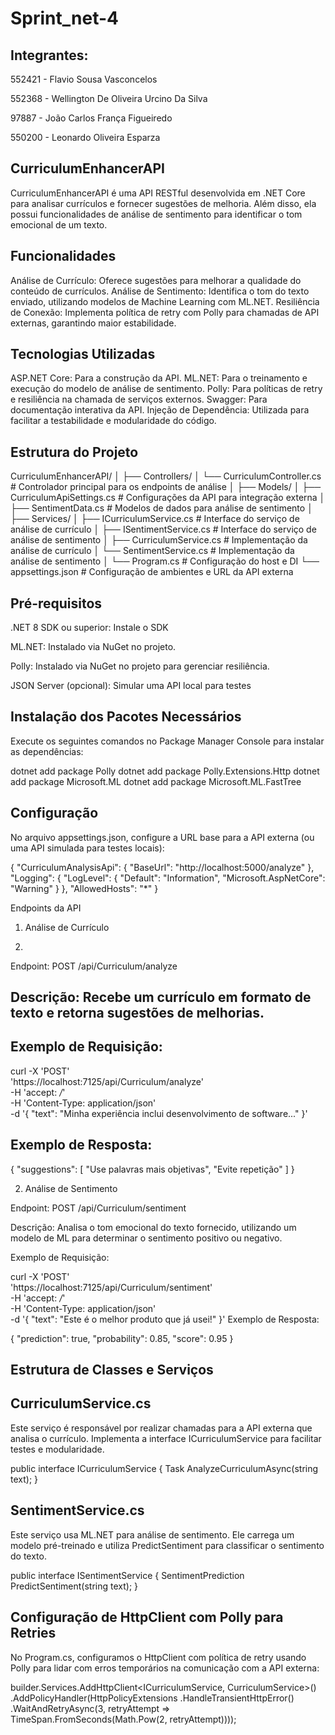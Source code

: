 # Sprint_net-4

## Integrantes:

552421 - Flavio Sousa Vasconcelos

552368 - Wellington De Oliveira Urcino Da Silva

97887 - João Carlos França Figueiredo

550200 - Leonardo Oliveira Esparza

## CurriculumEnhancerAPI

CurriculumEnhancerAPI é uma API RESTful desenvolvida em .NET Core para analisar currículos e fornecer sugestões de melhoria. Além disso, ela possui funcionalidades de análise de sentimento para identificar o tom emocional de um texto.


## Funcionalidades

Análise de Currículo: Oferece sugestões para melhorar a qualidade do conteúdo de currículos.
Análise de Sentimento: Identifica o tom do texto enviado, utilizando modelos de Machine Learning com ML.NET.
Resiliência de Conexão: Implementa política de retry com Polly para chamadas de API externas, garantindo maior estabilidade.

## Tecnologias Utilizadas

ASP.NET Core: Para a construção da API.
ML.NET: Para o treinamento e execução do modelo de análise de sentimento.
Polly: Para políticas de retry e resiliência na chamada de serviços externos.
Swagger: Para documentação interativa da API.
Injeção de Dependência: Utilizada para facilitar a testabilidade e modularidade do código.

 ## Estrutura do Projeto
 
 CurriculumEnhancerAPI/
│
├── Controllers/
│   └── CurriculumController.cs      # Controlador principal para os endpoints de análise
│
├── Models/
│   ├── CurriculumApiSettings.cs     # Configurações da API para integração externa
│   ├── SentimentData.cs             # Modelos de dados para análise de sentimento
│
├── Services/
│   ├── ICurriculumService.cs        # Interface do serviço de análise de currículo
│   ├── ISentimentService.cs         # Interface do serviço de análise de sentimento
│   ├── CurriculumService.cs         # Implementação da análise de currículo
│   └── SentimentService.cs          # Implementação da análise de sentimento
│
└── Program.cs                       # Configuração do host e DI
└── appsettings.json                 # Configuração de ambientes e URL da API externa

## Pré-requisitos

.NET 8 SDK ou superior: Instale o SDK

ML.NET: Instalado via NuGet no projeto.

Polly: Instalado via NuGet no projeto para gerenciar resiliência.

JSON Server (opcional): Simular uma API local para testes

## Instalação dos Pacotes Necessários 

Execute os seguintes comandos no Package Manager Console para instalar as dependências:

dotnet add package Polly
dotnet add package Polly.Extensions.Http
dotnet add package Microsoft.ML
dotnet add package Microsoft.ML.FastTree

## Configuração

No arquivo appsettings.json, configure a URL base para a API externa (ou uma API simulada para testes locais):

{
  "CurriculumAnalysisApi": {
    "BaseUrl": "http://localhost:5000/analyze"
  },
  "Logging": {
    "LogLevel": {
      "Default": "Information",
      "Microsoft.AspNetCore": "Warning"
    }
  },
  "AllowedHosts": "*"
}

Endpoints da API

1. Análise de Currículo

2. 
Endpoint: POST /api/Curriculum/analyze

## Descrição: Recebe um currículo em formato de texto e retorna sugestões de melhorias.

## Exemplo de Requisição:

curl -X 'POST' \
  'https://localhost:7125/api/Curriculum/analyze' \
  -H 'accept: */*' \
  -H 'Content-Type: application/json' \
  -d '{
        "text": "Minha experiência inclui desenvolvimento de software..."
      }'
## Exemplo de Resposta:

{
  "suggestions": [
    "Use palavras mais objetivas",
    "Evite repetição"
  ]
}

2. Análise de Sentimento

Endpoint: POST /api/Curriculum/sentiment

Descrição: Analisa o tom emocional do texto fornecido, utilizando um modelo de ML para determinar o sentimento positivo ou negativo.

Exemplo de Requisição:

curl -X 'POST' \
  'https://localhost:7125/api/Curriculum/sentiment' \
  -H 'accept: */*' \
  -H 'Content-Type: application/json' \
  -d '{
        "text": "Este é o melhor produto que já usei!"
      }'
Exemplo de Resposta:

{
  "prediction": true,
  "probability": 0.85,
  "score": 0.95
}

## Estrutura de Classes e Serviços

## CurriculumService.cs

Este serviço é responsável por realizar chamadas para a API externa que analisa o currículo. Implementa a interface ICurriculumService para facilitar testes e modularidade.

public interface ICurriculumService
{
    Task<AnalysisResponse> AnalyzeCurriculumAsync(string text);
}

## SentimentService.cs

Este serviço usa ML.NET para análise de sentimento. Ele carrega um modelo pré-treinado e utiliza PredictSentiment para classificar o sentimento do texto.

public interface ISentimentService
{
    SentimentPrediction PredictSentiment(string text);
}

## Configuração de HttpClient com Polly para Retries

No Program.cs, configuramos o HttpClient com política de retry usando Polly para lidar com erros temporários na comunicação com a API externa:

builder.Services.AddHttpClient<ICurriculumService, CurriculumService>()
    .AddPolicyHandler(HttpPolicyExtensions
        .HandleTransientHttpError()
        .WaitAndRetryAsync(3, retryAttempt => TimeSpan.FromSeconds(Math.Pow(2, retryAttempt))));
